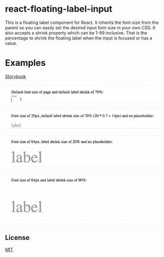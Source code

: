 # react-floating-label-input

This is a floating label component for React. It inherits the font-size from the parent so you can easily set the desired input font-size in your own CSS. It also accepts a shrink property which can be 1-99 inclusive. That is the percentage to shrink the floating label when the input is focused or has a value.

# Examples

[Storybook](http://blog.cymen.org/react-floating-label-input)

![Screenshot](/images/react-floating-label-input.gif)

## License

[MIT](LICENSE).
